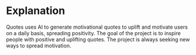 # Explanation
Quotes uses AI to generate motivational quotes to uplift and motivate users on a daily basis, spreading positivity. The goal of the project is to inspire people with positive and uplifting quotes. The project is always seeking new ways to spread motivation.

